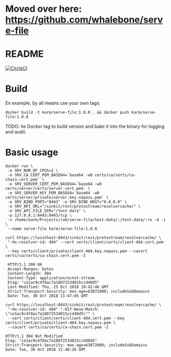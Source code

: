 # Moved over here: https://github.com/whalebone/serve-file


# README
[![CircleCI](https://circleci.com/gh/Karm/serve-file/tree/master.svg?style=svg)](https://circleci.com/gh/Karm/serve-file/tree/master)

# Build
En example, by all means use your own tags:
```
docker build -t karm/serve-file:1.0.0 . && docker push karm/serve-file:1.0.0
```
TODO: tie Docker tag to build version and bake it into the binary for logging and audit.

# Basic usage
```
docker run \
 -e SRV_NUM_OF_CPUS=2 \
 -e SRV_CA_CERT_PEM_BASE64=`base64 -w0 certs/ca/certs/ca-chain.cert.pem` \
 -e SRV_SERVER_CERT_PEM_BASE64=`base64 -w0 certs/server/certs/server.cert.pem` \
 -e SRV_SERVER_KEY_PEM_BASE64=`base64 -w0 certs/server/private/server.key.nopass.pem` \
 -e SRV_BIND_PORT="8443" -e SRV_BIND_HOST="0.0.0.0" \
 -e SRV_API_URL="/sinkit/rest/protostream/resolvercache/" \
 -e SRV_API_FILE_DIR="/test-data" \
 -p 127.0.0.1:8443:8443/tcp \
 -v /home/karm/Projects/rob/serve-file/test-data/:/test-data/:ro -d -i \
 --name serve-file karm/serve-file:1.0.0
```
```
curl https://localhost:8443/sinkit/rest/protostream/resolvercache/ \
 "-Hx-resolver-id: 404" --cert certs/client/certs/client-404.cert.pem \
 --key certs/client/private/client-404.key.nopass.pem --cacert certs/ca/certs/ca-chain.cert.pem -I

 HTTP/1.1 200 OK
 Accept-Ranges: bytes
 Content-Length: 404
 Content-Type: application/octet-stream
 Etag: "ce1ac9c4f8ac7a1807253d015ccd40d5"
 Last-Modified: Thu, 25 Oct 2018 10:42:46 GMT
 Strict-Transport-Security: max-age=63072000; includeSubDomains
 Date: Tue, 30 Oct 2018 11:47:05 GMT
```
```
curl https://localhost:8443/sinkit/rest/protostream/resolvercache/ \
 "-Hx-resolver-id: 404" "-HIf-None-Match: \"ce1ac9c4f8ac7a1807253d015ccd40d5\"" \
 --cert certs/client/certs/client-404.cert.pem --key certs/client/private/client-404.key.nopass.pem \
 --cacert certs/ca/certs/ca-chain.cert.pem -I

HTTP/1.1 304 Not Modified
Etag: "ce1ac9c4f8ac7a1807253d015ccd40d5"
Strict-Transport-Security: max-age=63072000; includeSubDomains
Date: Tue, 30 Oct 2018 11:48:26 GMT
```
